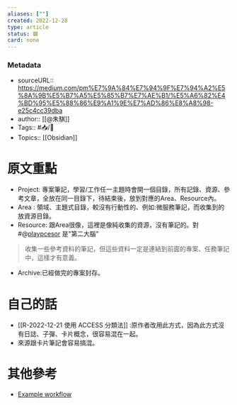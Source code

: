 ```yaml
---
aliases: [""]
created: 2022-12-28
type: article
status: 🟩
card: none
---
```

### Metadata
- sourceURL::  https://medium.com/pm%E7%9A%84%E7%94%9F%E7%94%A2%E5%8A%9B%E5%B7%A5%E5%85%B7%E7%AE%B1/%E5%A6%82%E4%BD%95%E5%88%86%E9%A1%9E%E7%AD%86%E8%A8%98-e25c4cc39dba
- author:: [[@朱騏]]
- Tags:: #📥️/📰️ 
- Topics:: [[Obsidian]]

# 原文重點
- Project: 專案筆記，學習/工作任一主題時會開一個目錄，所有記錄、資源、參考文章，全放在同一目錄下，待結束後，放到對應的Area、Resource內。
- Area : 領域、主題式目錄，較沒有行動性的、例如:微服務筆記，而收集到的放資源目錄。
- Resource: 跟Area很像，這裡是像純收集的資源，沒有筆記的。對#@[playpcesor](https://www.playpcesor.com/2022/04/para.html) 是"第二大腦"
>收集一些參考資料的筆記，但這些資料一定是連結到前面的專案、任務筆記中，這樣才有意義。
- Archive:已經做完的專案封存。
# 自己的話
- [[R-2022-12-21 使用 ACCESS 分類法]] :原作者改用此方式，因為此方式沒有日誌、子彈、卡片概念，很容易混在一起。
- 來源跟卡片筆記會容易搞混。

# 其他參考
- [Example workflow](https://forum.obsidian.md/t/example-workflows-in-obsidian/1093)
